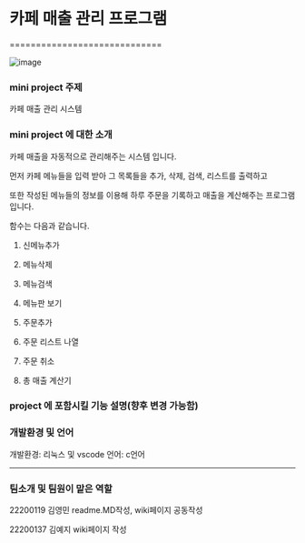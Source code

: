 # 카페 매출 관리 프로그램
=============================

![image](https://user-images.githubusercontent.com/130723495/236805079-2fcd034b-245a-457c-962a-862834c2d8b7.png)



### mini project 주제
카페 매출 관리 시스템

### mini project 에 대한 소개
카페 매출을 자동적으로 관리해주는 시스템 입니다.

먼저 카페 메뉴들을 입력 받아 그 목록들을 추가, 삭제, 검색, 리스트를 출력하고

또한 작성된 메뉴들의 정보를 이용해 하루 주문을 기록하고 매출을 계산해주는 프로그램입니다.

함수는 다음과 같습니다.

1. 신메뉴추가
2. 메뉴삭제
3. 메뉴검색
4. 메뉴판 보기

5. 주문추가
6. 주문 리스트 나열
7. 주문 취소
8. 총 매출 계산기



### project 에 포함시킬 기능 설명(향후 변경 가능함)


### 개발환경 및 언어

개발환경: 리눅스 및 vscode
언어: c언어

-----------------------------
### 팀소개 및 팀원이 맡은 역할

22200119 김영민 readme.MD작성, wiki페이지 공동작성

22200137 김예지 wiki페이지 작성
